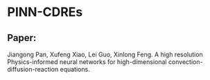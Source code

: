 # PINN-CDREs

## Paper:
Jiangong Pan, Xufeng Xiao, Lei Guo, Xinlong Feng. A high resolution Physics-informed neural networks for high-dimensional convection-diffusion-reaction equations.
